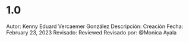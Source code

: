 # 1.0

Autor: Kenny Eduard Vercaemer González
Descripción: Creación
Fecha: February 23, 2023
Revisado: Reviewed
Revisado por: @Monica Ayala